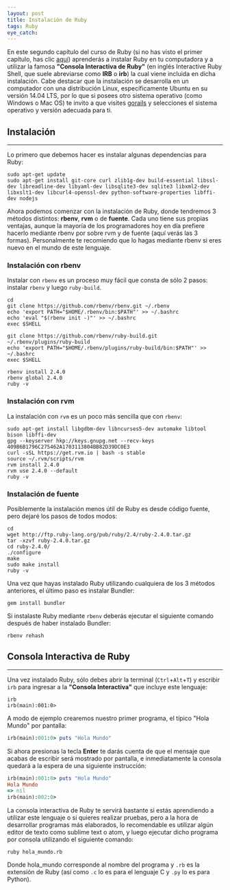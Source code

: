 ```yaml
---
layout: post
title: Instalación de Ruby
tags: Ruby
eye_catch:
---
```


En este segundo capítulo del curso de Ruby (si no has visto el primer capítulo, has clic [aquí](http://nisoto.github.io/2017/03/13/introduccion-ruby/)) aprenderás a instalar Ruby en tu computadora y a utilizar la famosa **"Consola Interactiva de Ruby"** (en inglés Interactive Ruby Shell, que suele abreviarse como **IRB** o **irb**) la cual viene incluida en dicha instalación. Cabe destacar que la instalación se desarrolla en un computador con una distribución Linux, específicamente Ubuntu en su versión 14.04 LTS, por lo que si posees otro sistema operativo (como Windows o Mac OS) te invito a que visites [gorails](https://gorails.com/setup/ubuntu/14.04) y selecciones el sistema operativo y versión adecuada para ti.

<!--more-->

## Instalación
--------------

Lo primero que debemos hacer es instalar algunas dependencias para Ruby:

```
sudo apt-get update
sudo apt-get install git-core curl zlib1g-dev build-essential libssl-dev libreadline-dev libyaml-dev libsqlite3-dev sqlite3 libxml2-dev libxslt1-dev libcurl4-openssl-dev python-software-properties libffi-dev nodejs
```

Ahora podemos comenzar con la instalación de Ruby, donde tendremos 3 métodos distintos: **rbenv**, **rvm** o de **fuente**. Cada uno tiene sus propias ventajas, aunque la mayoría de los programadores hoy en día prefiere hacerlo mediante rbenv por sobre rvm y de fuente (aquí verás las 3 formas). Personalmente te recomiendo que lo hagas mediante rbenv si eres nuevo en el mundo de este lenguaje.

### Instalación con rbenv

Instalar con `rbenv` es un proceso muy fácil que consta de sólo 2 pasos: instalar `rbenv` y luego `ruby-build`.

```
cd
git clone https://github.com/rbenv/rbenv.git ~/.rbenv
echo 'export PATH="$HOME/.rbenv/bin:$PATH"' >> ~/.bashrc
echo 'eval "$(rbenv init -)"' >> ~/.bashrc
exec $SHELL

git clone https://github.com/rbenv/ruby-build.git ~/.rbenv/plugins/ruby-build
echo 'export PATH="$HOME/.rbenv/plugins/ruby-build/bin:$PATH"' >> ~/.bashrc
exec $SHELL

rbenv install 2.4.0
rbenv global 2.4.0
ruby -v
```

### Instalación con rvm

La instalación con `rvm` es un poco más sencilla que con `rbenv`:

```
sudo apt-get install libgdbm-dev libncurses5-dev automake libtool bison libffi-dev
gpg --keyserver hkp://keys.gnupg.net --recv-keys 409B6B1796C275462A1703113804BB82D39DC0E3
curl -sSL https://get.rvm.io | bash -s stable
source ~/.rvm/scripts/rvm
rvm install 2.4.0
rvm use 2.4.0 --default
ruby -v
```

### Instalación de fuente

Posiblemente la instalación menos útil de Ruby es desde código fuente, pero dejaré los pasos de todos modos:

```
cd
wget http://ftp.ruby-lang.org/pub/ruby/2.4/ruby-2.4.0.tar.gz
tar -xzvf ruby-2.4.0.tar.gz
cd ruby-2.4.0/
./configure
make
sudo make install
ruby -v
```

Una vez que hayas instalado Ruby utilizando cualquiera de los 3 métodos anteriores, el último paso es instalar Bundler:

```
gem install bundler
```

Si instalaste Ruby mediante `rbenv` deberás ejecutar el siguiente comando después de haber instalado Bundler:

```
rbenv rehash
```

## Consola Interactiva de Ruby
------------------------------

Una vez instalado Ruby, sólo debes abrir la terminal (`Ctrl`+`Alt`+`T`) y escribir `irb` para ingresar a la **"Consola Interactiva"** que incluye este lenguaje:

```
irb
irb(main):001:0>
```

A modo de ejemplo crearemos nuestro primer programa, el típico "Hola Mundo" por pantalla:

``` ruby
irb(main):001:0> puts "Hola Mundo"
```

Si ahora presionas la tecla **Enter** te darás cuenta de que el mensaje que acabas de escribir será mostrado por pantalla, e inmediatamente la consola quedará a la espera de una siguiente instrucción:

``` ruby
irb(main):001:0> puts "Hola Mundo"
Hola Mundo
=> nil
irb(main):002:0>
```

La consola interactiva de Ruby te servirá bastante si estás aprendiendo a utilizar este lenguaje o si quieres realizar pruebas, pero a la hora de desarrollar programas más elaborados, lo recomendable es utilizar algún editor de texto como sublime text o atom, y luego ejecutar dicho programa por consola utilizando el siguiente comando:

```
ruby hola_mundo.rb
```

Donde hola_mundo corresponde al nombre del programa y `.rb` es la extensión de Ruby (así como `.c` lo es para el lenguaje C y `.py` lo es para Python).
